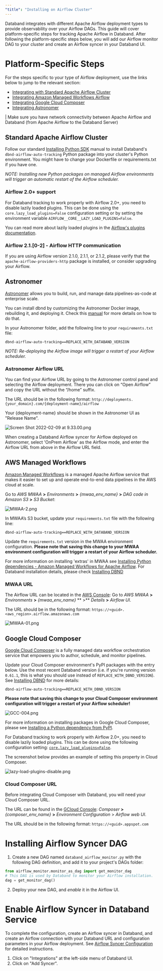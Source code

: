 ```yaml
---
"title": "Installing on Airflow Cluster"
---
```

Databand integrates with different Apache Airflow deployment types to provide observability over your Airflow DAGs. This guide will cover platform-specific steps for tracking Apache Airflow in Databand. After following the platform-specific steps below, you will add our Airflow monitor DAG to your cluster and create an Airflow syncer in your Databand UI. 

# Platform-Specific Steps
For the steps specific to your type of Airflow deployment, use the links below to jump to the relevant section: 
* [Integrating with Standard Apache Airflow Cluster](doc:installing-on-airflow-cluster#standard-apache-airflow-cluster)
* [Integrating Amazon Managed Workflows Airflow](doc:installing-on-airflow-cluster#aws-managed-workflows)
* [Integrating Google Cloud Composer](doc:installing-on-airflow-cluster#google-cloud-composer)
* [Integrating Astronomer](doc:installing-on-airflow-cluster#astronomer)

| Make sure you have network connectivity between Apache Airflow and Databand (from Apache Airflow to the Databand Server)

## Standard Apache Airflow Cluster
Follow our standard [Installing Python SDK](doc:installing-dbnd)  manual to install Databand's  `dbnd-airflow-auto-tracking` Python package into your cluster's Python environment. You might have to change your Dockerfile or requirements.txt if you have one.  

*NOTE: Installing new Python packages on managed Airflow environments will trigger an automatic restart of the Airflow scheduler.*
 

### Airflow 2.0+ support
For Databand tracking to work properly with Airflow 2.0+, you need to disable lazily loaded plugins. This can be done using the `core.lazy_load_plugins=False` configuration setting or by setting the environment variable `AIRFLOW__CORE__LAZY_LOAD_PLUGINS=False`.

You can read more about lazily loaded plugins in the [Airflow's plugins documentation](https://airflow.apache.org/docs/apache-airflow/stable/plugins.html#when-are-plugins-re-loaded). 

### Airflow 2.1.[0-2] - Airflow HTTP communication
If you are using Airflow version 2.1.0, 2.1.1, or 2.1.2, please verify that the `apache-airflow-providers-http` package is installed, or consider upgrading your Airflow.


## Astronomer

[Astronomer](https://www.astronomer.io/) allows you to build, run, and manage data pipelines-as-code at enterprise scale.
 
You can install dbnd by customizing the Astronomer Docker image, rebuilding it, and deploying it.
Check this [manual](https://docs.astronomer.io/enterprise/customize-image/) for more details on how to do that.

In your Astronomer folder, add the following line to your `requirements.txt` file:
```
dbnd-airflow-auto-tracking==REPLACE_WITH_DATABAND_VERSION
```

*NOTE: Re-deploying the Airflow image will trigger a restart of your Airflow scheduler.*

### Astronomer Airflow URL
You can find your Airflow URL by going to the Astronomer control panel and selecting the Airflow deployment. There you can click on “Open Airflow” and copy the URL without the “/home” suffix.

The URL should be in the following format:
`http://deployments.{your_domain}.com/{deployment-name}/airflow`

Your {deployment-name} should be shown in the Astronomer UI as "Release Name".

![Screen Shot 2022-02-09 at 9.33.00.png](https://files.readme.io/4832728-Screen_Shot_2022-02-09_at_9.33.00.png)

When creating a Databand Airflow syncer for Airflow deployed on Astronomer, select 'OnPrem Airflow' as the Airflow mode, and enter the Airflow URL from above in the Airflow URL field.


## AWS Managed Workflows

[Amazon Managed Workflows](https://aws.amazon.com/managed-workflows-for-apache-airflow/getting-started/) is a managed Apache Airflow service that makes it easier to set up and operate end-to-end data pipelines in the AWS cloud at scale. 
 
Go to *AWS MWAA* **>** *Environments* **>** *{mwaa_env_name}* **>** *DAG code in Amazon S3* **>** *S3 Bucket*:

![MWAA-2.png](https://files.readme.io/4a5fd09-MWAA-2.png)

In MWAA’s S3 bucket, update your `requirements.txt` file with the following line:
```
dbnd-airflow-auto-tracking==REPLACE_WITH_DATABAND_VERSION
```

Update the `requirements.txt` version in the MWAA environment configuration. **Please note that saving this change to your MWAA environment configuration will trigger a restart of your Airflow scheduler.**

For more information on installing 'extras' in MWAA see [Installing Python dependencies - Amazon Managed Workflows for Apache Airflow](https://docs.aws.amazon.com/mwaa/latest/userguide/working-dags-dependencies.html). For Databand installation details, please check [Installing DBND](doc:installing-dbnd) 

### MWAA URL
The Airflow URL can be located in the [AWS Console](http://console.aws.amazon.com/):
Go to *AWS MWAA* **>** *Environments* **>** *{mwaa_env_name}* ** >** *Details* **>** *Airflow UI*.

The URL should be in the following format: 
`https://<guid>.<aws_region>.airflow.amazonaws.com`

![MWAA-01.png](https://files.readme.io/00a4835-MWAA-01.png)

 


##  Google Cloud Composer

[Google Cloud Composer](https://cloud.google.com/composer) is a fully managed data workflow orchestration service that empowers you to author, schedule, and monitor pipelines.

Update your Cloud Composer environment's PyPI packages with the entry below. Use the most recent Databand version (i.e. if you're running version `0.61.1`, this is what you should use instead of `REPLACE_WITH_DBND_VERSION`). See [Installing DBND](doc:installing-dbnd)  for more details:

``` 
dbnd-airflow-auto-tracking==REPLACE_WITH_DBND_VERSION
```
**Please note that saving this change to your Cloud Composer environment configuration will trigger a restart of your Airflow scheduler!**

![GCC-004.png](https://files.readme.io/917aa8e-GCC-004.png)

For more information on installing packages in Google Cloud Composer, please see [Installing a Python dependency from PyPI](https://cloud.google.com/composer/docs/how-to/using/installing-python-dependencies#install-package).

For Databand tracking to work properly with Airflow 2.0+, you need to disable lazily loaded plugins. This can be done using the following configuration setting: [`core.lazy_load_plugins=False`](doc:integrating-databand-with-airflow#airflow-2-support). 

The screenshot below provides an example of setting this property in Cloud Composer.

![lazy-load-plugins-disable.png](https://files.readme.io/3a68b8c-lazy-load-plugins-disable.png)



### Cloud Composer URL
Before integrating Cloud Composer with Databand, you will need your Cloud Composer URL.    

The URL can be found in the [GCloud Console](https://console.cloud.google.com/):
*Composer* **>** *{composer_env_name}* **>** *Environment Configuration* > *Airflow web UI*.

The URL should be in the following format:
`https://<guid>.appspot.com`
 

# Installing Airflow Syncer DAG
1. Create a new DAG named `databand_airflow_monitor.py` with the following DAG definition, and add it to your project's DAGs folder:
``` python
from airflow_monitor.monitor_as_dag import get_monitor_dag
# This DAG is used by Databand to monitor your Airflow installation.
dag = get_monitor_dag()
```
2. Deploy your new DAG, and *enable* it in the Airflow UI.
       

# Enable Airflow Syncer in Databand Service
To complete the configuration, create an Airflow syncer in Databand, and create an Airflow connection with your Databand URL and configuration parameters in your Airflow deployment. See [Airflow Syncer Configuration](doc:apache-airflow-sync)  for detailed instructions.
1. Click on "Integrations" at the left-side menu of Databand UI.
2. Click on "Add Syncer".
